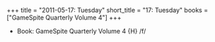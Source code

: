 +++
title = "2011-05-17: Tuesday"
short_title = "17: Tuesday"
books = ["GameSpite Quarterly Volume 4"]
+++


* Book: GameSpite Quarterly Volume 4 {H} /f/
